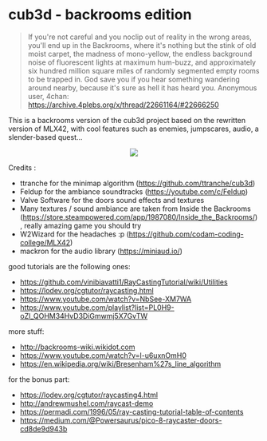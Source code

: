 # cub3d - backrooms edition

> If you're not careful and you noclip out of reality in the wrong areas, you'll end up in the Backrooms, where it's nothing but the stink of old moist carpet, the madness of mono-yellow, the endless background noise of fluorescent lights at maximum hum-buzz, and approximately six hundred million square miles of randomly segmented empty rooms to be trapped in.
> God save you if you hear something wandering around nearby, because it's sure as hell it has heard you.
Anonymous user, 4chan: <https://archive.4plebs.org/x/thread/22661164/#22666250>

This is a backrooms version of the cub3d project based on the rewritten version of MLX42, with cool features such as enemies, jumpscares, audio, a slender-based quest...

<p align="center">
  <img src="https://i.imgur.com/bg3H6uw.png">
</p>

Credits :

- ttranche for the minimap algorithm (https://github.com/ttranche/cub3d)
- Feldup for the ambiance soundtracks (https://youtube.com/c/Feldup)
- Valve Software for the doors sound effects and textures
- Many textures / sound ambiance are taken from Inside the Backrooms (https://store.steampowered.com/app/1987080/Inside_the_Backrooms/), really amazing game you should try
- W2Wizard for the headaches :p (https://github.com/codam-coding-college/MLX42)
- mackron for the audio library (https://miniaud.io/)

good tutorials are the following ones:
* <https://github.com/vinibiavatti1/RayCastingTutorial/wiki/Utilities>
* <https://lodev.org/cgtutor/raycasting.html>
* <https://www.youtube.com/watch?v=NbSee-XM7WA>
* <https://www.youtube.com/playlist?list=PL0H9-oZl_QOHM34HvD3DiGmwmj5X7GvTW>

more stuff:
* <http://backrooms-wiki.wikidot.com>
* <https://www.youtube.com/watch?v=l-u6uxnOmH0>
* <https://en.wikipedia.org/wiki/Bresenham%27s_line_algorithm>

for the bonus part:
* <https://lodev.org/cgtutor/raycasting4.html>
* <http://andrewmushel.com/raycast-demo>
* <https://permadi.com/1996/05/ray-casting-tutorial-table-of-contents>
* <https://medium.com/@Powersaurus/pico-8-raycaster-doors-cd8de9d943b>
